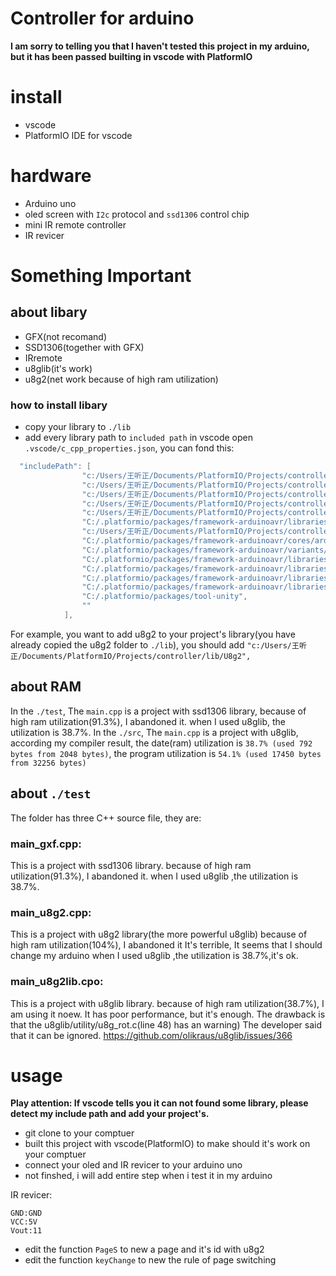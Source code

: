 # Controller for arduino
**I am sorry to telling you that I haven't tested this project in my arduino, but it has been passed builting in vscode with PlatformIO**
# install
- vscode
- PlatformIO IDE for vscode

# hardware
- Arduino uno
- oled screen with `I2c` protocol and `ssd1306` control chip
- mini IR remote controller
- IR revicer
  
# Something Important
## about libary
- GFX(not recomand)
- SSD1306(together with GFX)
- IRremote
- u8glib(it's work)
- u8g2(net work because of high ram utilization)
### how to install libary
- copy your library to `./lib`
- add every library path to `included path` in vscode
open `.vscode/c_cpp_properties.json`, you can fond this:
```c
  "includePath": [
                "c:/Users/王听正/Documents/PlatformIO/Projects/controller/include",
                "c:/Users/王听正/Documents/PlatformIO/Projects/controller/src",
                "c:/Users/王听正/Documents/PlatformIO/Projects/controller/lib/Arduino-IRremote-master",
                "c:/Users/王听正/Documents/PlatformIO/Projects/controller/lib/Adafruit_SSD1306",
                "c:/Users/王听正/Documents/PlatformIO/Projects/controller/lib/U8g2",
                "C:/.platformio/packages/framework-arduinoavr/libraries/__cores__/arduino/Wire/src",
                "c:/Users/王听正/Documents/PlatformIO/Projects/controller/lib/Adafruit_GFX",
                "C:/.platformio/packages/framework-arduinoavr/cores/arduino",
                "C:/.platformio/packages/framework-arduinoavr/variants/standard",
                "C:/.platformio/packages/framework-arduinoavr/libraries/__cores__/arduino/EEPROM/src",
                "C:/.platformio/packages/framework-arduinoavr/libraries/__cores__/arduino/HID/src",
                "C:/.platformio/packages/framework-arduinoavr/libraries/__cores__/arduino/SPI/src",
                "C:/.platformio/packages/framework-arduinoavr/libraries/__cores__/arduino/SoftwareSerial/src",
                "C:/.platformio/packages/tool-unity",
                ""
            ],
```
For example, you want to add u8g2 to your project's library(you have already copied the u8g2 folder to `./lib`), you should add `"c:/Users/王听正/Documents/PlatformIO/Projects/controller/lib/U8g2",`

## about RAM
In the `./test`, The `main.cpp` is a project with ssd1306 library, because of high ram utilization(91.3%), I abandoned it. when I used u8glib, the utilization is 38.7%. In the `./src`, The `main.cpp` is a project with u8glib, according my compiler result, the date(ram) utilization is `38.7% (used 792 bytes from 2048 bytes)`, the program utilization is `54.1% (used 17450 bytes from 32256 bytes)`

## about `./test`
The folder has three C++ source file, they are:
### main_gxf.cpp:
This is a project with ssd1306 library.
because of high ram utilization(91.3%), I abandoned it.
when I used u8glib ,the utilization is 38.7%.
### main_u8g2.cpp:
This is a project with u8g2 library(the more powerful u8glib)
because of high ram utilization(104%), I abandoned it
It's terrible, It seems that I should change my arduino
when I used u8glib ,the utilization is 38.7%,it's ok.
### main_u8g2lib.cpo:
This is a project with u8glib library.
because of high ram utilization(38.7%), I am using it noew.
It has poor performance, but it's enough.
The drawback is that the u8glib/utility/u8g_rot.c(line 48) has an warning)
The developer said that it can be ignored.
https://github.com/olikraus/u8glib/issues/366

# usage
**Play attention: If vscode tells you it can not found some library, please detect my include path and add your project's.**
- git clone to your comptuer
- built this project with vscode(PlatformIO) to make should it's work on your comptuer
- connect your oled and IR revicer to your arduino uno
- not finshed, i will add entire step when i test it in my arduino

IR revicer:
```
GND:GND
VCC:5V
Vout:11
```
- edit the function `PageS` to new a page and it's id with u8g2
- edit the function `keyChange` to new the rule of page switching
